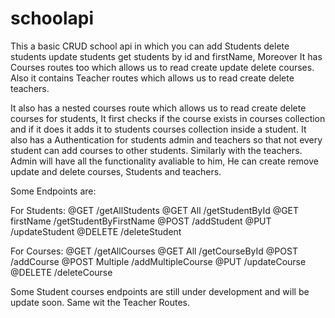 # schoolapi

This a basic CRUD school api in which you can add Students delete students update students get students by id and firstName, Moreover It has Courses routes too which allows us to read create update delete courses. Also it contains Teacher routes which allows us to read create delete teachers.

It also has a nested courses route which allows us to read create delete courses for students, It first checks if the course exists in courses collection and if it does it adds it to students courses collection inside a student. It also has a Authentication for students admin and teachers so that not every student can add courses to other students. Similarly with the teachers. Admin will have all the functionality avaliable to him, He can create remove update and delete courses, Students and teachers.

Some Endpoints are:

For Students:
@GET /getAllStudents
@GET All /getStudentById
@GET firstName /getStudentByFirstName
@POST /addStudent
@PUT /updateStudent
@DELETE /deleteStudent

For Courses:
@GET /getAllCourses
@GET All /getCourseById
@POST /addCourse
@POST Multiple /addMultipleCourse
@PUT /updateCourse
@DELETE /deleteCourse

Some Student courses endpoints are still under development and will be update soon. Same wit the Teacher Routes.
